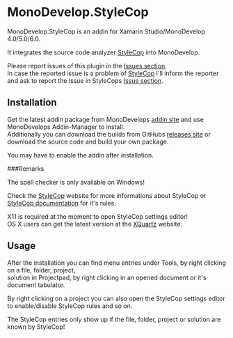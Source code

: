 MonoDevelop.StyleCop
=============

MonoDevelop.StyleCop is an addin for Xamarin Studio/MonoDevelop 4.0/5.0/6.0.

It integrates the source code analyzer [StyleCop](http://stylecop.codeplex.com/) into MonoDevelop.

Please report issues of this plugin in the [Issues section](https://github.com/DarkCloud14/MonoDevelop.StyleCop/issues).<br/>
In case the reported issue is a problem of [StyleCop](http://stylecop.codeplex.com/) I'll inform the reporter and ask
to report the issue in StyleCops [Issue section](http://stylecop.codeplex.com/workitem/list/advanced).

Installation
-----------

Get the latest addin package from MonoDevelops [addin site](http://addins.monodevelop.com/Project/Index/54) and use MonoDevelops Addin-Manager to install.<br/>
Additionally you can download the builds from GitHubs [releases site](https://github.com/DarkCloud14/MonoDevelop.StyleCop/releases) or download the source code and build your own package.

You may have to enable the addin after installation.

###Remarks

The spell checker is only available on Windows!

Check the [StyleCop](http://stylecop.codeplex.com/) website for more informations about StyleCop or [StyleCop documentation](http://www.stylecop.com/docs/) for it's rules.

X11 is required at the moment to open StyleCop settings editor!<br/>
OS X users can get the latest version at the [XQuartz](http://xquartz.macosforge.org/) website.

Usage
-----

After the installation you can find menu entries under Tools, by right clicking on a file, folder, project,<br/>
solution in Projectpad, by right clicking in an opened document or it's document tabulator.

By right clicking on a project you can also open the StyleCop settings editor to enable/disable StyleCop rules and so on.

The StyleCop entries only show up if the file, folder, project or solution are known by StyleCop!
